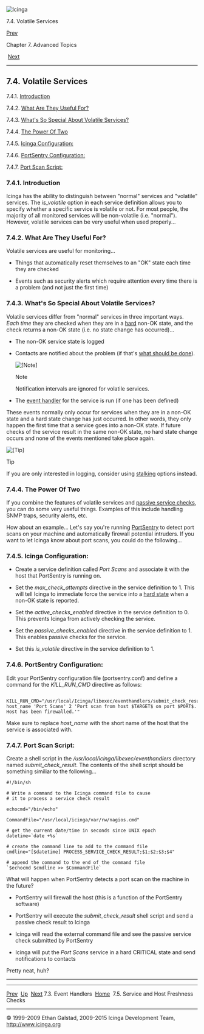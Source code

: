 ![Icinga](../images/logofullsize.png "Icinga")

7.4. Volatile Services

[Prev](eventhandlers.md) 

Chapter 7. Advanced Topics

 [Next](freshness.md)

* * * * *

7.4. Volatile Services
----------------------

7.4.1. [Introduction](volatileservices.md#introduction)

7.4.2. [What Are They Useful For?](volatileservices.md#usage)

7.4.3. [What's So Special About Volatile
Services?](volatileservices.md#speciality)

7.4.4. [The Power Of Two](volatileservices.md#poweroftwo)

7.4.5. [Icinga Configuration:](volatileservices.md#configvolatile)

7.4.6. [PortSentry
Configuration:](volatileservices.md#portsentryconfig)

7.4.7. [Port Scan Script:](volatileservices.md#portscanscript)

### 7.4.1. Introduction

Icinga has the ability to distinguish between "normal" services and
"volatile" services. The *is\_volatile* option in each service
definition allows you to specify whether a specific service is volatile
or not. For most people, the majority of all monitored services will be
non-volatile (i.e. "normal"). However, volatile services can be very
useful when used properly...

### 7.4.2. What Are They Useful For?

Volatile services are useful for monitoring...

-   Things that automatically reset themselves to an "OK" state each
    time they are checked

-   Events such as security alerts which require attention every time
    there is a problem (and not just the first time)

### 7.4.3. What's So Special About Volatile Services?

Volatile services differ from "normal" services in three important ways.
*Each time* they are checked when they are in a
[hard](statetypes.md "5.8. State Types") non-OK state, and the check
returns a non-OK state (i.e. no state change has occurred)...

-   The non-OK service state is logged

-   Contacts are notified about the problem (if that's [what should be
    done](notifications.md "5.11. Notifications")).

    ![[Note]](../images/note.png)

    Note

    Notification intervals are ignored for volatile services.

-   The [event handler](eventhandlers.md "7.3. Event Handlers") for
    the service is run (if one has been defined)

These events normally only occur for services when they are in a non-OK
state and a hard state change has just occurred. In other words, they
only happen the first time that a service goes into a non-OK state. If
future checks of the service result in the same non-OK state, no hard
state change occurs and none of the events mentioned take place again.

![[Tip]](../images/tip.png)

Tip

If you are only interested in logging, consider using
[stalking](stalking.md "7.14. State Stalking") options instead.

### 7.4.4. The Power Of Two

If you combine the features of volatile services and [passive service
checks](passivechecks.md "5.7. Passive Checks"), you can do some very
useful things. Examples of this include handling SNMP traps, security
alerts, etc.

How about an example... Let's say you're running
[PortSentry](http://sourceforge.net/projects/sentrytools/) to detect
port scans on your machine and automatically firewall potential
intruders. If you want to let Icinga know about port scans, you could do
the following...

### 7.4.5. Icinga Configuration:

-   Create a service definition called *Port Scans* and associate it
    with the host that PortSentry is running on.

-   Set the *max\_check\_attempts* directive in the service definition
    to 1. This will tell Icinga to immediate force the service into a
    [hard state](statetypes.md "5.8. State Types") when a non-OK state
    is reported.

-   Set the *active\_checks\_enabled* directive in the service
    definition to 0. This prevents Icinga from actively checking the
    service.

-   Set the *passive\_checks\_enabled* directive in the service
    definition to 1. This enables passive checks for the service.

-   Set this *is\_volatile* directive in the service definition to 1.

### 7.4.6. PortSentry Configuration:

Edit your PortSentry configuration file (portsentry.conf) and define a
command for the *KILL\_RUN\_CMD* directive as follows:

~~~~ {.programlisting}
 KILL_RUN_CMD="/usr/local/Icinga/libexec/eventhandlers/submit_check_result host_name 'Port Scans' 2 'Port scan from host $TARGET$ on port $PORT$.  Host has been firewalled.'"
~~~~

Make sure to replace *host\_name* with the short name of the host that
the service is associated with.

### 7.4.7. Port Scan Script:

Create a shell script in the */usr/local/icinga/libexec/eventhandlers*
directory named *submit\_check\_result*. The contents of the shell
script should be something similiar to the following...

~~~~ {.programlisting}
#!/bin/sh

# Write a command to the Icinga command file to cause
# it to process a service check result
 
echocmd="/bin/echo"
 
CommandFile="/usr/local/icinga/var/rw/nagios.cmd"

# get the current date/time in seconds since UNIX epoch
datetime=`date +%s`
 
# create the command line to add to the command file
cmdline="[$datetime] PROCESS_SERVICE_CHECK_RESULT;$1;$2;$3;$4"
 
# append the command to the end of the command file
`$echocmd $cmdline >> $CommandFile`
~~~~

What will happen when PortSentry detects a port scan on the machine in
the future?

-   PortSentry will firewall the host (this is a function of the
    PortSentry software)

-   PortSentry will execute the *submit\_check\_result* shell script and
    send a passive check result to Icinga

-   Icinga will read the external command file and see the passive
    service check submitted by PortSentry

-   Icinga will put the *Port Scans* service in a hard CRITICAL state
    and send notifications to contacts

Pretty neat, huh?

* * * * *

  ----------------------------- -------------------- -----------------------------------------
  [Prev](eventhandlers.md)    [Up](ch07.md)       [Next](freshness.md)
  7.3. Event Handlers           [Home](index.md)    7.5. Service and Host Freshness Checks
  ----------------------------- -------------------- -----------------------------------------

© 1999-2009 Ethan Galstad, 2009-2015 Icinga Development Team,
http://www.icinga.org
